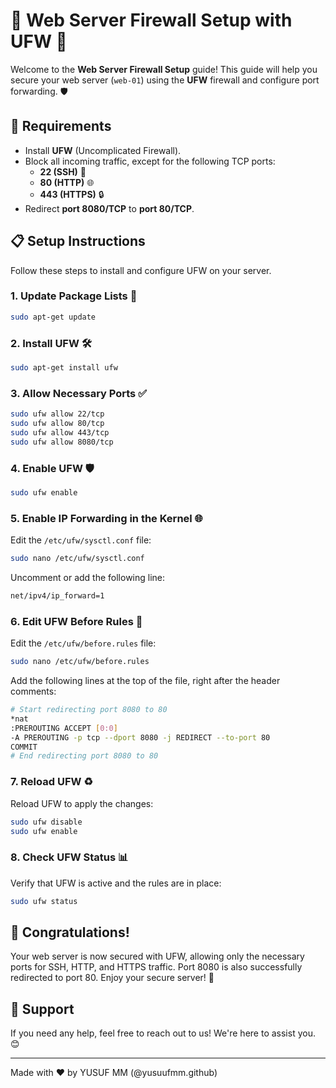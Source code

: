 # 🚀 Web Server Firewall Setup with UFW 🚀

Welcome to the **Web Server Firewall Setup** guide! This guide will help you secure your web server (`web-01`) using the **UFW** firewall and configure port forwarding. 🛡️

## 📝 Requirements

- Install **UFW** (Uncomplicated Firewall).
- Block all incoming traffic, except for the following TCP ports:
  - **22 (SSH)** 🔑
  - **80 (HTTP)** 🌐
  - **443 (HTTPS)** 🔒
- Redirect **port 8080/TCP** to **port 80/TCP**.

## 📋 Setup Instructions

Follow these steps to install and configure UFW on your server.

### 1. Update Package Lists 🔄

```bash
sudo apt-get update
```

### 2. Install UFW 🛠️

```bash
sudo apt-get install ufw
```

### 3. Allow Necessary Ports ✅

```bash
sudo ufw allow 22/tcp
sudo ufw allow 80/tcp
sudo ufw allow 443/tcp
sudo ufw allow 8080/tcp
```

### 4. Enable UFW 🛡️

```bash
sudo ufw enable
```

### 5. Enable IP Forwarding in the Kernel 🌐

Edit the `/etc/ufw/sysctl.conf` file:

```bash
sudo nano /etc/ufw/sysctl.conf
```

Uncomment or add the following line:

```bash
net/ipv4/ip_forward=1
```

### 6. Edit UFW Before Rules 📝

Edit the `/etc/ufw/before.rules` file:

```bash
sudo nano /etc/ufw/before.rules
```

Add the following lines at the top of the file, right after the header comments:

```bash
# Start redirecting port 8080 to 80
*nat
:PREROUTING ACCEPT [0:0]
-A PREROUTING -p tcp --dport 8080 -j REDIRECT --to-port 80
COMMIT
# End redirecting port 8080 to 80
```

### 7. Reload UFW ♻️

Reload UFW to apply the changes:

```bash
sudo ufw disable
sudo ufw enable
```

### 8. Check UFW Status 📊

Verify that UFW is active and the rules are in place:

```bash
sudo ufw status
```

## 🎉 Congratulations!

Your web server is now secured with UFW, allowing only the necessary ports for SSH, HTTP, and HTTPS traffic. Port 8080 is also successfully redirected to port 80. Enjoy your secure server! 🚀

## 📧 Support

If you need any help, feel free to reach out to us! We're here to assist you. 😊

---

Made with ❤️ by YUSUF MM (@yusuufmm.github)
